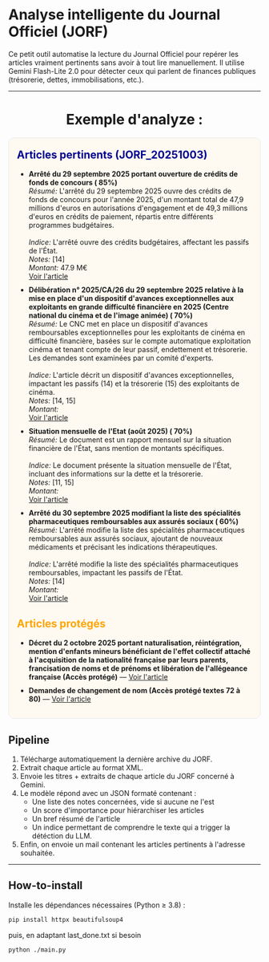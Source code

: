 # Analyse intelligente du Journal Officiel (JORF)

Ce petit outil automatise la lecture du Journal Officiel pour repérer les articles vraiment pertinents sans avoir à tout lire manuellement. Il utilise Gemini Flash-Lite 2.0 pour détecter ceux qui parlent de finances publiques (trésorerie, dettes, immobilisations, etc.).

---

<h1 align=center>Exemple d'analyze :</h1>

<div style="border:1px solid #e5e7eb;border-radius:12px;padding:16px;background:#fefaf1;">
<h2 style='color:#000091;margin-top:5px'>Articles pertinents (JORF_20251003)</h2><ul><li style='margin-bottom:10px;'><strong>Arrêté du 29 septembre 2025 portant ouverture de crédits de fonds de concours ( 85%)</strong><br><em>Résumé:</em> L'arrêté du 29 septembre 2025 ouvre des crédits de fonds de concours pour l'année 2025, d'un montant total de 47,9 millions d'euros en autorisations d'engagement et de 49,3 millions d'euros en crédits de paiement, répartis entre différents programmes budgétaires.<br><br><em>Indice:</em> L'arrêté ouvre des crédits budgétaires, affectant les passifs de l'État.<br><em>Notes:</em> [14]<br><em>Montant:</em> 47.9 M€<br><a href='https://www.legifrance.gouv.fr/jorf/id/JORFTEXT000052345414'>Voir l'article </a></li><li style='margin-bottom:10px;'><strong>Délibération n° 2025/CA/26 du 29 septembre 2025 relative à la mise en place d'un dispositif d'avances exceptionnelles aux exploitants en grande difficulté financière en 2025 (Centre national du cinéma et de l'image animée) ( 70%)</strong><br><em>Résumé:</em> Le CNC met en place un dispositif d'avances remboursables exceptionnelles pour les exploitants de cinéma en difficulté financière, basées sur le compte automatique exploitation cinéma et tenant compte de leur passif, endettement et trésorerie. Les demandes sont examinées par un comité d'experts.<br><br><em>Indice:</em> L'article décrit un dispositif d'avances exceptionnelles, impactant les passifs (14) et la trésorerie (15) des exploitants de cinéma.<br><em>Notes:</em> [14, 15]<br><em>Montant:</em> <br><a href='https://www.legifrance.gouv.fr/jorf/id/JORFTEXT000052345421'>Voir l'article </a></li><li style='margin-bottom:10px;'><strong>Situation mensuelle de l'Etat (août 2025) ( 70%)</strong><br><em>Résumé:</em> Le document est un rapport mensuel sur la situation financière de l'État, sans mention de montants spécifiques.<br><br><em>Indice:</em> Le document présente la situation mensuelle de l'État, incluant des informations sur la dette et la trésorerie.<br><em>Notes:</em> [11, 15]<br><em>Montant:</em> <br><a href='https://www.legifrance.gouv.fr/jorf/id/JORFTEXT000052345793'>Voir l'article </a></li><li style='margin-bottom:10px;'><strong>Arrêté du 30 septembre 2025 modifiant la liste des spécialités pharmaceutiques remboursables aux assurés sociaux ( 60%)</strong><br><em>Résumé:</em> L'arrêté modifie la liste des spécialités pharmaceutiques remboursables aux assurés sociaux, ajoutant de nouveaux médicaments et précisant les indications thérapeutiques.<br><br><em>Indice:</em> L'arrêté modifie la liste des spécialités pharmaceutiques remboursables, impactant les passifs de l'État.<br><em>Notes:</em> [14]<br><em>Montant:</em> <br><a href='https://www.legifrance.gouv.fr/jorf/id/JORFTEXT000052345331'>Voir l'article </a></li></ul><h2 style='color:orange;'>Articles protégés</h2><ul><li style='margin-bottom:10px;'><strong>Décret du 2 octobre 2025 portant naturalisation, réintégration, mention d'enfants mineurs bénéficiant de l'effet collectif attaché à l'acquisition de la nationalité française par leurs parents, francisation de noms et de prénoms et libération de l'allégeance française (Accès protégé)</strong> — <a href='https://www.legifrance.gouv.fr/jorf/id/JORFTEXT000052345665'>Voir l'article</a></li><li style='margin-bottom:10px;'><strong>Demandes de changement de nom (Accès protégé textes 72 à 80)</strong> — <a href='https://www.legifrance.gouv.fr/jorf/id/JORFTEXT000052345798'>Voir l'article</a></li>
</div>

## Pipeline

1. Télécharge automatiquement la dernière archive du JORF.
2. Extrait chaque article au format XML.
3. Envoie les titres + extraits de chaque article du JORF concerné à Gemini.
4. Le modèle répond avec un JSON formaté contenant : 
   - Une liste des notes concernées, vide si aucune ne l'est
   - Un score d'importance pour hiérarchiser les articles
   - Un bref résumé de l'article
   - Un indice permettant de comprendre le texte qui a trigger la détéction du LLM.
5. Enfin, on envoie un mail contenant les articles pertinents à l'adresse souhaitée.

---

## How-to-install

Installe les dépendances nécessaires (Python ≥ 3.8) :

```bash
pip install httpx beautifulsoup4
```
puis, 
en adaptant last_done.txt si besoin
```bash
python ./main.py
```

